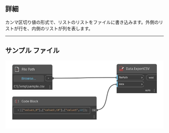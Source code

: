 ## 詳細
カンマ区切り値の形式で、リストのリストをファイルに書き込みます。外側のリストが行を、内側のリストが列を表します。
___
## サンプル ファイル

![ExportCSV](./DSOffice.Data.ExportCSV_img.jpg)

